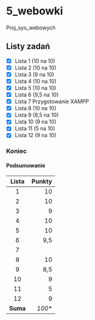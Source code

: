 # 5_webowki
Proj_sys_webowych

## Listy zadań
- [x] Lista 1 (10 na 10)
- [x] Lista 2 (10 na 10)
- [x] Lista 3 (9 na 10)
- [x] Lista 4 (10 na 10)
- [x] Lista 5 (10 na 10) 
- [x] Lista 6 (9,5 na 10)
- [x] Lista 7 Przygotowanie XAMPP
- [x] Lista 8 (10 na 10)
- [x] Lista 9 (8,5 na 10)
- [x] Lista 10 (9 na 10)
- [x] Lista 11 (5 na 10)
- [x] Lista 12 (9 na 10)

### Koniec

#### Podsumowanie

|   Lista    |  Punkty |
|:----------:|--------:|
|     1      |      10 |
|     2      |      10 |
|     3      |       9 |
|     4      |      10 |
|     5      |      10 |
|     6      |     9,5 |
|     7      |         |
|     8      |      10 |
|     9      |     8,5 |
|     10     |       9 |
|     11     |       5 |
|     12     |       9 |
|  **Suma**  |  *100** |

